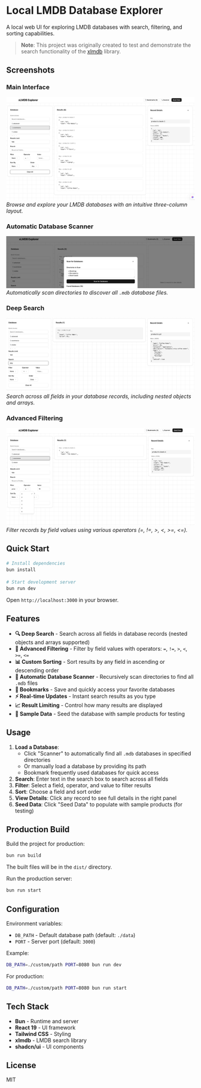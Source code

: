 # Local LMDB Database Explorer

A local web UI for exploring LMDB databases with search, filtering, and sorting capabilities.

> **Note**: This project was originally created to test and demonstrate the search functionality of the [xlmdb](https://www.npmjs.com/package/xlmdb) library.

## Screenshots

### Main Interface
![Main Interface](./screenshots/image.png)
*Browse and explore your LMDB databases with an intuitive three-column layout.*

### Automatic Database Scanner
![Auto Scan Databases](./screenshots/autoScanDBs.png)
*Automatically scan directories to discover all `.mdb` database files.*

### Deep Search
![Deep Partial Search](./screenshots/deepPartialSearch.png)
*Search across all fields in your database records, including nested objects and arrays.*

### Advanced Filtering
![Filtering](./screenshots/filter.png)
*Filter records by field values using various operators (=, !=, >, <, >=, <=).*

## Quick Start

```bash
# Install dependencies
bun install

# Start development server
bun run dev
```

Open `http://localhost:3000` in your browser.

## Features

- **🔍 Deep Search** - Search across all fields in database records (nested objects and arrays supported)
- **🎯 Advanced Filtering** - Filter by field values with operators: `=`, `!=`, `>`, `<`, `>=`, `<=`
- **📊 Custom Sorting** - Sort results by any field in ascending or descending order
- **🔎 Automatic Database Scanner** - Recursively scan directories to find all `.mdb` files
- **📑 Bookmarks** - Save and quickly access your favorite databases
- **⚡ Real-time Updates** - Instant search results as you type
- **📈 Result Limiting** - Control how many results are displayed
- **🌱 Sample Data** - Seed the database with sample products for testing

## Usage

1. **Load a Database**: 
   - Click "Scanner" to automatically find all `.mdb` databases in specified directories
   - Or manually load a database by providing its path
   - Bookmark frequently used databases for quick access
2. **Search**: Enter text in the search box to search across all fields
3. **Filter**: Select a field, operator, and value to filter results
4. **Sort**: Choose a field and sort order
5. **View Details**: Click any record to see full details in the right panel
6. **Seed Data**: Click "Seed Data" to populate with sample products (for testing)

## Production Build

Build the project for production:

```bash
bun run build
```

The built files will be in the `dist/` directory.

Run the production server:

```bash
bun run start
```

## Configuration

Environment variables:

- `DB_PATH` - Default database path (default: `./data`)
- `PORT` - Server port (default: `3000`)

Example:

```bash
DB_PATH=./custom/path PORT=8080 bun run dev
```

For production:

```bash
DB_PATH=./custom/path PORT=8080 bun run start
```

## Tech Stack

- **Bun** - Runtime and server
- **React 19** - UI framework
- **Tailwind CSS** - Styling
- **xlmdb** - LMDB search library
- **shadcn/ui** - UI components

## License

MIT
